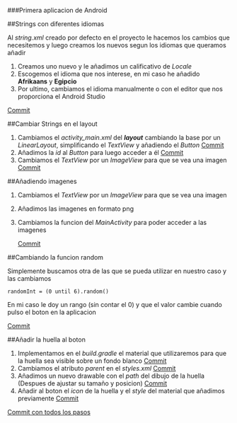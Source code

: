 ###Primera aplicacion de Android

##Strings con diferentes idiomas

Al *string.xml* creado por defecto en el proyecto le hacemos los cambios que necesitemos y luego creamos los nuevos segun los idiomas que queramos añadir
1. Creamos uno nuevo y le añadimos un calificativo de _Locale_
2. Escogemos el idioma que nos interese, en mi caso he añadido **Afrikaans** y **Egipcio**
3. Por ultimo, cambiamos el idioma manualmente o con el editor que nos proporciona el Android Studio
   
[Commit](https://github.com/jnunesvazquez/andfun-kotlin-dice-roller/commit/e4a1504086d9f96ad7d69b9979443bb67a4b7a7b)

##Cambiar Strings en el layout

1. Cambiamos el *activity_main.xml* del ***layout*** cambiando la base por un _LinearLayout_, simplificando el _TextView_ y añadiendo el _Button_ [Commit](https://github.com/jnunesvazquez/andfun-kotlin-dice-roller/commit/4fc779f35ca84796257a155ce449a65c8dc3d3ef)
2. Añadimos la _id_ al _Button_ para luego acceder a él [Commit](https://github.com/jnunesvazquez/andfun-kotlin-dice-roller/commit/87d0a4c5b3ad98d64a3f9abd9165ab5dd098acdf)
3. Cambiamos el _TextView_ por un _ImageView_ para que se vea una imagen [Commit](https://github.com/jnunesvazquez/andfun-kotlin-dice-roller/commit/e57d98f46f07597247b1883f1402d17bc0cc72f5)

##Añadiendo imagenes

1. Cambiamos el _TextView_ por un _ImageView_ para que se vea una imagen
2. Añadimos las imagenes en formato png
3. Cambiamos la funcion del *MainActivity* para poder acceder a las imagenes
   
   [Commit](https://github.com/jnunesvazquez/andfun-kotlin-dice-roller/commit/e57d98f46f07597247b1883f1402d17bc0cc72f5)

##Cambiando la funcion random

Simplemente buscamos otra de las que se pueda utilizar en nuestro caso y las cambiamos
~~~
randomInt = (0 until 6).random()
~~~
En mi caso le doy un rango (sin contar el 0) y que el valor cambie cuando pulso el boton en la aplicacion

[Commit](https://github.com/jnunesvazquez/andfun-kotlin-dice-roller/commit/441d98664b30a46d4ebc84c1f476f182f4a83b00)

##Añadir la huella al boton

1. Implementamos en el *build.gradle* el material que utilizaremos para que la huella sea visible sobre un fondo blanco  [Commit](https://github.com/jnunesvazquez/andfun-kotlin-dice-roller/commit/3133da3e46ace550d5adf1c57f7392a2f8a87837)
2. Cambiamos el atributo _parent_ en el *styles.xml*  [Commit](https://github.com/jnunesvazquez/andfun-kotlin-dice-roller/commit/24037e4583d92fbb93be419dc20cda29457b9db3)
3. Añadimos un nuevo drawable con el _path_ del dibujo de la huella (Despues de ajustar su tamaño y posicion)  [Commit](https://github.com/jnunesvazquez/andfun-kotlin-dice-roller/commit/7f2e1ec20eab5e938fb247ad091bbccb0d652211)
4. Añadir al boton el _icon_ de la huella y el _style_ del material que añadimos previamente  [Commit](https://github.com/jnunesvazquez/andfun-kotlin-dice-roller/commit/3b50ee5d4ba3bd256a82582357f90b09298dbf20)

[Commit con todos los pasos](https://github.com/jnunesvazquez/andfun-kotlin-dice-roller/commit/2abe33b9c0d247006076cdda98b961ed3f9a66ad)